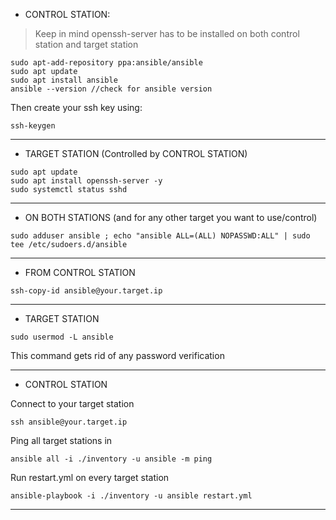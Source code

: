 - CONTROL STATION:
> Keep in mind openssh-server has to be installed on both control station and target station

```
sudo apt-add-repository ppa:ansible/ansible
sudo apt update
sudo apt install ansible
ansible --version //check for ansible version
```
Then create your ssh key using:
```
ssh-keygen
```
--------------------------------------------------------

- TARGET STATION  (Controlled by CONTROL STATION)

```
sudo apt update
sudo apt install openssh-server -y
sudo systemctl status sshd
```
--------------------------------------------------------

- ON BOTH STATIONS (and for any other target you want to use/control)

```
sudo adduser ansible ; echo "ansible ALL=(ALL) NOPASSWD:ALL" | sudo tee /etc/sudoers.d/ansible
```
 -------------------------------------------------------

- FROM CONTROL STATION

```
ssh-copy-id ansible@your.target.ip
```
--------------------------------------------------------

- TARGET STATION

```
sudo usermod -L ansible	
```
This command gets rid of any password verification

--------------------------------------------------------

- CONTROL STATION

Connect to your target station
```
ssh ansible@your.target.ip
```
Ping all target stations in
```
ansible all -i ./inventory -u ansible -m ping
```
Run restart.yml on every target station
```
ansible-playbook -i ./inventory -u ansible restart.yml
```
--------------------------------------------------------
